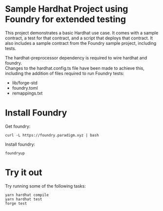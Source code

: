 # Sample Hardhat Project using Foundry for extended testing

This project demonstrates a basic Hardhat use case. It comes with a sample contract, a test for that contract, and a script that deploys that contract.  It also includes a sample contract from the Foundry sample project, including tests.

The hardhat-preprocessor dependency is required to wire hardhat and foundry.  
Changes to the hardhat.config.ts file have been made to achieve this, including the addition of files required to run Foundry tests:
- lib/forge-std
- foundry.toml
- remappings.txt

# Install Foundry 

Get foundry:
```
curl -L https://foundry.paradigm.xyz | bash
```

Install foundry:
```
foundryup
```

# Try it out

Try running some of the following tasks:

```shell
yarn hardhat compile
yarn hardhat test
forge test
```
